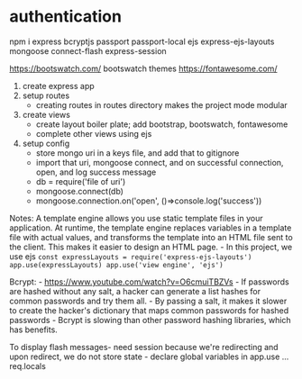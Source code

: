 # authentication
npm i express bcryptjs passport passport-local ejs express-ejs-layouts mongoose connect-flash express-session

https://bootswatch.com/
bootswatch themes
https://fontawesome.com/

1. create express app
2. setup routes
    - creating routes in routes directory makes the project mode modular
3. create views
    - create layout boiler plate; add bootstrap, bootswatch, fontawesome
    - complete other views using ejs
4. setup config
    - store mongo uri in a keys file,  and add that to gitignore
    - import that uri, mongoose connect, and on successful connection, open, and log success message
    - db = require('file of uri')
    - mongoose.connect(db)
    - mongoose.connection.on('open', ()=>console.log('success'))

Notes:
A template engine allows you use static template files in your application. At runtime, the template engine replaces variables
in a template file with actual values, and transforms the template into an HTML file sent to the client. This makes it easier 
to design an HTML page.
    - In this project, we use ejs
    ```
    const expressLayouts = require('express-ejs-layouts')
    app.use(expressLayouts)
    app.use('view engine', 'ejs')
    ```

Bcrypt:
    - https://www.youtube.com/watch?v=O6cmuiTBZVs
    - If passwords are hashed without any salt, a hacker can generate a list hashes for common passwords and try them all.
    - By passing a salt, it makes it slower to create the hacker's dictionary that maps common passwords for hashed passwords
    - Bcrypt is slowing than other password hashing libraries, which has benefits.

To display flash messages- need session because we're redirecting and upon redirect, we do not store state
    - declare global variables in app.use ... req.locals
